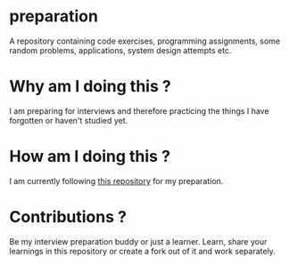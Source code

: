 # preparation
A repository containing code exercises, programming assignments, some random problems, applications, system design attempts etc.

# Why am I doing this ?
I am preparing for interviews and therefore practicing the things I have forgotten or haven't studied yet.

# How am I doing this ?
I am currently following [this repository](https://github.com/jwasham/coding-interview-university) for my preparation.

# Contributions ?
Be my interview preparation buddy or just a learner. Learn, share your learnings in this repository or create a fork out of it
and work separately.
